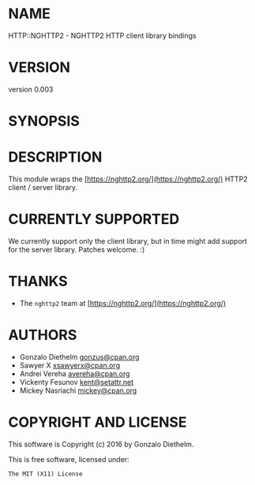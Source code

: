 # NAME

HTTP::NGHTTP2 - NGHTTP2 HTTP client library bindings

# VERSION

version 0.003

# SYNOPSIS

# DESCRIPTION

This module wraps the [https://nghttp2.org/](https://nghttp2.org/) HTTP2 client / server library.

# CURRENTLY SUPPORTED

We currently support only the client library, but in time might add
support for the server library. Patches welcome.  :)

# THANKS

- The `nghttp2` team at [https://nghttp2.org/](https://nghttp2.org/)

# AUTHORS

- Gonzalo Diethelm <gonzus@cpan.org>
- Sawyer X <xsawyerx@cpan.org>
- Andrei Vereha <avereha@cpan.org>
- Vickenty Fesunov <kent@setattr.net>
- Mickey Nasriachi <mickey@cpan.org>

# COPYRIGHT AND LICENSE

This software is Copyright (c) 2016 by Gonzalo Diethelm.

This is free software, licensed under:

    The MIT (X11) License
